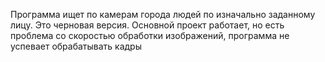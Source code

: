 Программа ищет по камерам города людей по изначально заданному лицу. Это черновая версия. Основной проект работает, но есть проблема со скоростью обработки изображений, программа не успевает обрабатывать кадры
